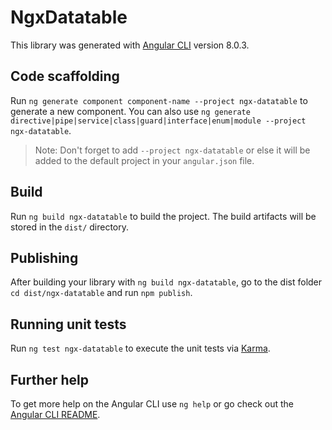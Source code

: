 # NgxDatatable

This library was generated with [Angular CLI](https://github.com/angular/angular-cli) version 8.0.3.

## Code scaffolding

Run `ng generate component component-name --project ngx-datatable` to generate a new component. You can also use `ng generate directive|pipe|service|class|guard|interface|enum|module --project ngx-datatable`.
> Note: Don't forget to add `--project ngx-datatable` or else it will be added to the default project in your `angular.json` file. 

## Build

Run `ng build ngx-datatable` to build the project. The build artifacts will be stored in the `dist/` directory.

## Publishing

After building your library with `ng build ngx-datatable`, go to the dist folder `cd dist/ngx-datatable` and run `npm publish`.

## Running unit tests

Run `ng test ngx-datatable` to execute the unit tests via [Karma](https://karma-runner.github.io).

## Further help

To get more help on the Angular CLI use `ng help` or go check out the [Angular CLI README](https://github.com/angular/angular-cli/blob/master/README.md).
